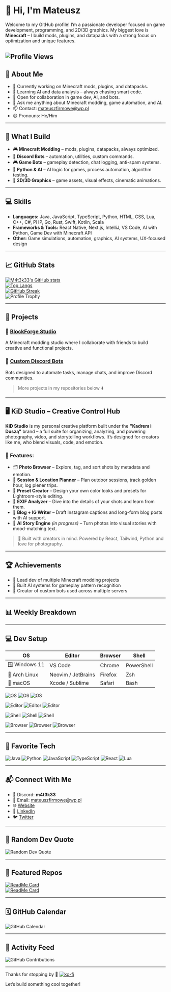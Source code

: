 # 👋 Hi, I'm Mateusz

Welcome to my GitHub profile! I’m a passionate developer focused on game development, programming, and 2D/3D graphics. My biggest love is **Minecraft** – I build mods, plugins, and datapacks with a strong focus on optimization and unique features.

![Profile Views](https://komarev.com/ghpvc/?username=M4t3k33&color=blue) 
---

## 🚀 About Me
- 🔨 Currently working on Minecraft mods, plugins, and datapacks.
- 🤖 Learning AI and data analysis – always chasing smart code.
- 👯 Open for collaboration in game dev, AI, and bots.
- 💬 Ask me anything about Minecraft modding, game automation, and AI.
- 📫 Contact: [mateuszfirmowe@wp.pl](mailto:mateuszfirmowe@wp.pl)
- 😄 Pronouns: He/Him

---

## 🔧 What I Build

- **🎮 Minecraft Modding** – mods, plugins, datapacks, always optimized.
- **🤖 Discord Bots** – automation, utilities, custom commands.
- **🎮 Game Bots** – gameplay detection, chat logging, anti-spam systems.
- **🧠 Python & AI** – AI logic for games, process automation, algorithm testing.
- **🎨 2D/3D Graphics** – game assets, visual effects, cinematic animations.

---

## 💻 Skills

- **Languages:** Java, JavaScript, TypeScript, Python, HTML, CSS, Lua, C++, C#, PHP, Go, Rust, Swift, Kotlin, Scala
- **Frameworks & Tools:** React Native, Next.js, IntelliJ, VS Code, AI with Python, Game Dev with Minecraft API
- **Other:** Game simulations, automation, graphics, AI systems, UX-focused design

---

## 📈 GitHub Stats

[![M4t3k33's GitHub stats](https://github-readme-stats.vercel.app/api?username=M4t3k33&show_icons=true&theme=radical)](https://github.com/anuraghazra/github-readme-stats)  
[![Top Langs](https://github-readme-stats.vercel.app/api/top-langs/?username=M4t3k33&layout=compact&theme=radical)](https://github.com/anuraghazra/github-readme-stats)  
[![GitHub Streak](https://streak-stats.demolab.com?user=M4t3k33&theme=radical)](https://git.io/streak-stats)  
![Profile Trophy](https://github-profile-trophy.vercel.app/?username=M4t3k33&theme=radical&no-frame=true)

---

## 🚀 Projects

### 🧱 [BlockForge Studio](#)
A Minecraft modding studio where I collaborate with friends to build creative and functional projects.

### 🤖 [Custom Discord Bots](#)
Bots designed to automate tasks, manage chats, and improve Discord communities.

> More projects in my repositories below ⬇️

---

## 🖥️ KiD Studio – Creative Control Hub

**KiD Studio** is my personal creative platform built under the **"Kadrem i Duszą"** brand – a full suite for organizing, analyzing, and powering photography, video, and storytelling workflows. It’s designed for creators like me, who blend visuals, code, and emotion.

### 🔧 Features:
- 🗂️ **Photo Browser** – Explore, tag, and sort shots by metadata and emotion.
- 📅 **Session & Location Planner** – Plan outdoor sessions, track golden hour, log plener trips.
- 🎨 **Preset Creator** – Design your own color looks and presets for Lightroom-style editing.
- 🧠 **EXIF Analyzer** – Dive into the details of your shots and learn from them.
- 📝 **Blog + IG Writer** – Draft Instagram captions and long-form blog posts with AI support.
- 📖 **AI Story Engine** *(in progress)* – Turn photos into visual stories with mood-matching text.

> 🎯 Built with creators in mind. Powered by React, Tailwind, Python and love for photography.

---

## 🏆 Achievements

- 🔹 Lead dev of multiple Minecraft modding projects  
- 🔹 Built AI systems for gameplay pattern recognition  
- 🔹 Creator of custom bots used across multiple servers  

---

## 📊 Weekly Breakdown
<!--START_SECTION:waka-->
<!--END_SECTION:waka-->

---

## 💻 Dev Setup

| OS           | Editor             | Browser   | Shell       |
|--------------|--------------------|-----------|-------------|
| 🪟 Windows 11 | VS Code            | Chrome    | PowerShell  |
| 🐧 Arch Linux | Neovim / JetBrains | Firefox   | Zsh         |
| 🍎 macOS      | Xcode / Sublime    | Safari    | Bash        |

![OS](https://img.shields.io/badge/OS-Windows%2011-blue?style=flat&logo=windows11&logoColor=white)
![OS](https://img.shields.io/badge/OS-Arch%20Linux-blue?style=flat&logo=arch-linux&logoColor=white)
![OS](https://img.shields.io/badge/OS-macOS-blue?style=flat&logo=apple&logoColor=white)

![Editor](https://img.shields.io/badge/Editor-VS%20Code-blue?style=flat&logo=visual-studio-code&logoColor=white)
![Editor](https://img.shields.io/badge/Editor-Neovim-blue?style=flat&logo=neovim&logoColor=white)
![Editor](https://img.shields.io/badge/Editor-Xcode-blue?style=flat&logo=xcode&logoColor=white)

![Shell](https://img.shields.io/badge/Shell-PowerShell-blue?style=flat&logo=powershell&logoColor=white)
![Shell](https://img.shields.io/badge/Shell-Zsh-blue?style=flat&logo=gnubash&logoColor=white)
![Shell](https://img.shields.io/badge/Shell-Bash-blue?style=flat&logo=gnubash&logoColor=white)

![Browser](https://img.shields.io/badge/Browser-Chrome-blue?style=flat&logo=google-chrome&logoColor=white)
![Browser](https://img.shields.io/badge/Browser-Firefox-blue?style=flat&logo=firefox&logoColor=white)
![Browser](https://img.shields.io/badge/Browser-Safari-blue?style=flat&logo=safari&logoColor=white)

---

## 🧠 Favorite Tech

![Java](https://img.shields.io/badge/Java-blue?logo=java) 
![Python](https://img.shields.io/badge/Python-blue?logo=python)
![JavaScript](https://img.shields.io/badge/JavaScript-blue?logo=javascript)
![TypeScript](https://img.shields.io/badge/TypeScript-blue?logo=typescript)
![React](https://img.shields.io/badge/React-blue?logo=react)
![Lua](https://img.shields.io/badge/Lua-blue?logo=lua)

---

## 📬 Connect With Me

- 💬 Discord: **m4t3k33**
- 📧 Email: [mateuszfirmowe@wp.pl](mailto:mateuszfirmowe@wp.pl)
- 🌐 [Website](http://mateuszdymowski.netlify.app)
- 🔗 [LinkedIn](https://www.linkedin.com)
- 🐦 [Twitter](https://twitter.com/your-profile)

---

## 🎯 Random Dev Quote

![Random Dev Quote](https://quotes-github-readme.vercel.app/api?type=horizontal&theme=radical)

---

## 📁 Featured Repos

[![ReadMe Card](https://github-readme-stats.vercel.app/api/pin/?username=M4t3k33&repo=repo-name&theme=radical)](https://github.com/M4t3k33/repo-name)  
[![ReadMe Card](https://github-readme-stats.vercel.app/api/pin/?username=M4t3k33&repo=repo-name2&theme=radical)](https://github.com/M4t3k33/repo-name2)

---

## 🗓️ GitHub Calendar

![GitHub Calendar](https://github-readme-streak-stats.herokuapp.com/?user=M4t3k33&theme=radical)

---

## 🔄 Activity Feed

<!--START_SECTION:activity-->
<!--END_SECTION:activity-->

![GitHub Contributions](https://github-contributions-api.herokuapp.com/api/v1/M4t3k33)

---

Thanks for stopping by 💙  [![ko-fi](https://ko-fi.com/img/githubbutton_sm.svg)](https://ko-fi.com/S6S31KUEZ9)

Let’s build something cool together!
